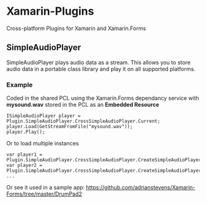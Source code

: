 
# Xamarin-Plugins
Cross-platform Plugins for Xamarin and Xamarin.Forms

## SimpleAudioPlayer
SimpleAudioPlayer plays audio data as a stream. This allows you to store audio data in a portable class library and play it on all supported platforms.

### Example
Coded in the shared PCL using the Xamarin.Forms dependancy service
with **mysound.wav** stored in the PCL as an **Embedded Resource**
```
ISimpleAudioPlayer player = Plugin.SimpleAudioPlayer.CrossSimpleAudioPlayer.Current;
player.Load(GetStreamFromFile("mysound.wav"));
player.Play();
```

Or to load multiple instances
```
var player1 = Plugin.SimpleAudioPlayer.CrossSimpleAudioPlayer.CreateSimpleAudioPlayer();
var player2 = Plugin.SimpleAudioPlayer.CrossSimpleAudioPlayer.CreateSimpleAudioPlayer();
...
```

Or see it used in a sample app:
https://github.com/adrianstevens/Xamarin-Forms/tree/master/DrumPad2
